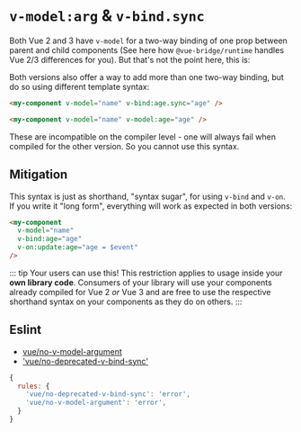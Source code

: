 # `v-model:arg` & `v-bind.sync`

Both Vue 2 and 3 have `v-model` for a two-way binding of one prop between parent and child components (See here how `@vue-bridge/runtime` handles Vue 2/3 differences for you). But that's not the point here, this is: 

Both versions also offer a way to add more than one two-way binding, but do so using different template syntax:

```html
<my-component v-model="name" v-bind:age.sync="age" />
```

```html
<my-component v-model="name" v-model:age="age" />
```

These are incompatible on the compiler level - one will always fail when compiled for the other version. So you cannot use this syntax.

## Mitigation

This syntax is just as shorthand, "syntax sugar", for using `v-bind` and `v-on`. If you write it "long form", everything will work as expected in both versions:


```html
<my-component 
  v-model="name"
  v-bind:age="age"
  v-on:update:age="age = $event"
/>
```

::: tip Your users can use this!
This restriction applies to usage inside your **own library code**. Consumers of your library will use your components already compiled for Vue 2 _or_ Vue 3 and are free to use the respective shorthand syntax on your components as they do on others.
:::

## Eslint

* [vue/no-v-model-argument](https://eslint.vuejs.org/rules/no-v-model-argument.html#vue-no-v-model-argument)
* ['vue/no-deprecated-v-bind-sync'](https://eslint.vuejs.org/rules/no-deprecated-v-bind-sync.html#vue-no-deprecated-v-bind-sync)

```js
{
  rules: {
    'vue/no-deprecated-v-bind-sync': 'error',
    'vue/no-v-model-argument': 'error',
  }
}
```